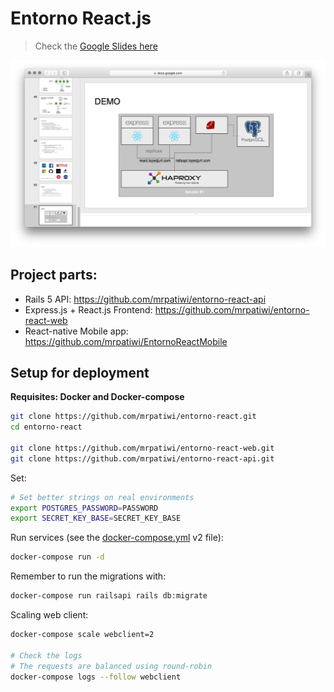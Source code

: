 # Entorno React.js

> Check the [Google Slides here](https://docs.google.com/presentation/d/1CsmFxio9uZcKmU1hSlbJyvL3PeOMQM3EfzrErPlF8Pg/edit?usp=sharing)

[![preview](./media/preview.png)](https://docs.google.com/presentation/d/1CsmFxio9uZcKmU1hSlbJyvL3PeOMQM3EfzrErPlF8Pg/edit?usp=sharing)

## Project parts:

* Rails 5 API: https://github.com/mrpatiwi/entorno-react-api
* Express.js + React.js Frontend: https://github.com/mrpatiwi/entorno-react-web
* React-native Mobile app: https://github.com/mrpatiwi/EntornoReactMobile

## Setup for deployment

**Requisites: Docker and Docker-compose**

```sh
git clone https://github.com/mrpatiwi/entorno-react.git
cd entorno-react

git clone https://github.com/mrpatiwi/entorno-react-web.git
git clone https://github.com/mrpatiwi/entorno-react-api.git
```


Set:

```sh
# Set better strings on real environments
export POSTGRES_PASSWORD=PASSWORD
export SECRET_KEY_BASE=SECRET_KEY_BASE
```

Run services (see the [docker-compose.yml](./docker-compose.yml) v2 file):

```sh
docker-compose run -d
```

Remember to run the migrations with:

```sh
docker-compose run railsapi rails db:migrate
```

Scaling web client:

```sh
docker-compose scale webclient=2

# Check the logs
# The requests are balanced using round-robin
docker-compose logs --follow webclient
```
